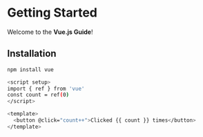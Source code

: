 # Getting Started

Welcome to the **Vue.js Guide**!

## Installation
```bash
npm install vue

<script setup>
import { ref } from 'vue'
const count = ref(0)
</script>

<template>
  <button @click="count++">Clicked {{ count }} times</button>
</template>